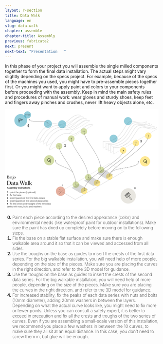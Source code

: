 ```yaml
---
layout: r-section
title: Data Walk
language: en
slug: data-walk
chapter: assemble
chapter-title: Assembly
previous: fabricate2
next: present
next-text: "Presentation   "
---
```

In this phase of your project you will assemble the single milled components together to form the final data installation. The actual steps might vary slightly depending on the specs project. For example, because of the specs of the machines you used, you might have to pre-assemble pieces together first. Or you might want to apply paint and colors to your components before proceeding with the assembly. Keep in mind the main safety rules and procedures of manual work: wear gloves and sturdy shoes, keep feet and fingers away pinches and crushes, never lift heavy objects alone, etc.

<div class="fullwidth"><img src="/cookbook/data-walk/img/assembly.png" style="max-width:100%"></div>

<ol start="0">
<li style="font-weight:bold"><span style="font-weight:200">Paint each piece according to the desired appearance (color) and environmental needs (like waterproof paint for outdoor installations). Make sure the paint has dried up completely before moving on to the following steps.</span></li>
<li style="font-weight:bold"><span style="font-weight:200">Fix the base on a stable flat surface and make sure there is enough walkable area around it so that it can be viewed and accessed from all sides.</span></li>
<li style="font-weight:bold"><span style="font-weight:200">Use the troughs on the base as guides to insert the crests of the first data series. For the big walkable installation, you will need help of more people, depending on the size of the pieces. Make sure you are placing the curves in the right direction, and refer to the 3D model for guidance.</span></li>
<li style="font-weight:bold"><span style="font-weight:200">Use the troughs on the base as guides to insert the crests of the second data series. For the big walkable installation, you will need help of more people, depending on the size of the pieces. Make sure you are placing the curves in the right direction, and refer to the 3D model for guidance.</span></li>
<li style="font-weight:bold"><span style="font-weight:200">For increased stability, fix the peaks of each data series with nuts and bolts (10mm diameter), adding 20mm washers in between the layers. Depending on what the actual curve looks like, you might need to fix more or fewer points. Unless you can consult a safety expert, it is better to exceed in precaution and fix all the crests and troughs of the two series of curves. Even if you are assembling a small-scale version of this installation, we recommend you place a few washers in between the 10 curves, to make sure they all sit at an equal distance. In this case, you don't need to screw them in, but glue will be enough. </span></li>
</ol>